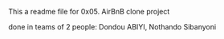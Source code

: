 This a readme file for 0x05. AirBnB clone project

done in teams of 2 people: Dondou ABIYI, Nothando Sibanyoni
